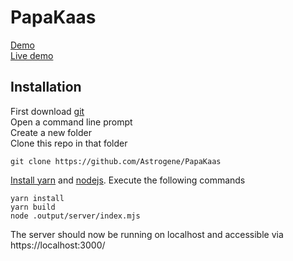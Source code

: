 # PapaKaas
[Demo](https://stackblitz.com/edit/nuxt-starter-eaep9g?file=package.json) <br/>
[Live demo](https://papakaas.onrender.com)

## Installation
First download [git](https://git-scm.com/downloads) <br/>
Open a command line prompt <br/>
Create a new folder <br/>
Clone this repo in that folder
```
git clone https://github.com/Astrogene/PapaKaas
```
[Install yarn](https://classic.yarnpkg.com/lang/en/docs/install/) and [nodejs](https://nodejs.org/en).
Execute the following commands
```
yarn install
yarn build
node .output/server/index.mjs 
```
The server should now be running on localhost and accessible via https://localhost:3000/
